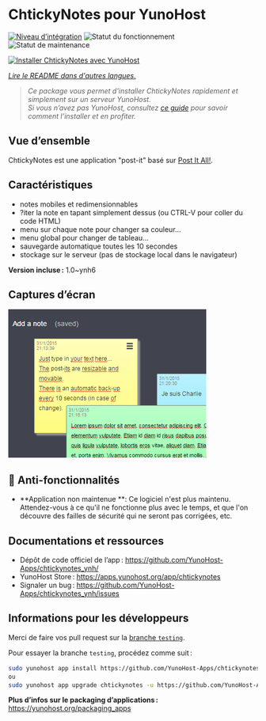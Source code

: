 <!--
Nota bene : ce README est automatiquement généré par <https://github.com/YunoHost/apps/tree/master/tools/readme_generator>
Il NE doit PAS être modifié à la main.
-->

# ChtickyNotes pour YunoHost

[![Niveau d’intégration](https://dash.yunohost.org/integration/chtickynotes.svg)](https://dash.yunohost.org/appci/app/chtickynotes) ![Statut du fonctionnement](https://ci-apps.yunohost.org/ci/badges/chtickynotes.status.svg) ![Statut de maintenance](https://ci-apps.yunohost.org/ci/badges/chtickynotes.maintain.svg)

[![Installer ChtickyNotes avec YunoHost](https://install-app.yunohost.org/install-with-yunohost.svg)](https://install-app.yunohost.org/?app=chtickynotes)

*[Lire le README dans d'autres langues.](./ALL_README.md)*

> *Ce package vous permet d’installer ChtickyNotes rapidement et simplement sur un serveur YunoHost.*  
> *Si vous n’avez pas YunoHost, consultez [ce guide](https://yunohost.org/install) pour savoir comment l’installer et en profiter.*

## Vue d’ensemble

ChtickyNotes est une application "post-it" basé sur [Post It All!](Https://github.com/txusko/PostItAll).

## Caractéristiques

- notes mobiles et redimensionnables
- ?iter la note en tapant simplement dessus (ou CTRL-V pour coller du code HTML)
- menu sur chaque note pour changer sa couleur...
- menu global pour changer de tableau...
- sauvegarde automatique toutes les 10 secondes
- stockage sur le serveur (pas de stockage local dans le navigateur)


**Version incluse :** 1.0~ynh6

## Captures d’écran

![Capture d’écran de ChtickyNotes](./doc/screenshots/chtickynotes.gif)

## :red_circle: Anti-fonctionnalités

- **Application non maintenue **: Ce logiciel n'est plus maintenu. Attendez-vous à ce qu'il ne fonctionne plus avec le temps, et que l'on découvre des failles de sécurité qui ne seront pas corrigées, etc.

## Documentations et ressources

- Dépôt de code officiel de l’app : <https://github.com/YunoHost-Apps/chtickynotes_ynh/>
- YunoHost Store : <https://apps.yunohost.org/app/chtickynotes>
- Signaler un bug : <https://github.com/YunoHost-Apps/chtickynotes_ynh/issues>

## Informations pour les développeurs

Merci de faire vos pull request sur la [branche `testing`](https://github.com/YunoHost-Apps/chtickynotes_ynh/tree/testing).

Pour essayer la branche `testing`, procédez comme suit :

```bash
sudo yunohost app install https://github.com/YunoHost-Apps/chtickynotes_ynh/tree/testing --debug
ou
sudo yunohost app upgrade chtickynotes -u https://github.com/YunoHost-Apps/chtickynotes_ynh/tree/testing --debug
```

**Plus d’infos sur le packaging d’applications :** <https://yunohost.org/packaging_apps>
